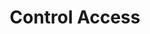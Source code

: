 ---
layout: article-start
title: Control Access
description: 
topic: How To Guides
tags: ['weaviate']
video-link: 
video-caption: 
menu-order: 2
open-graph-type: article
---